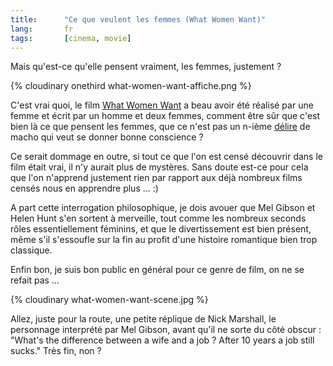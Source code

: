 ```yaml
---
title:      "Ce que veulent les femmes (What Women Want)"
lang:       fr
tags:       [cinema, movie]
---
```



Mais qu'est-ce qu'elle pensent vraiment, les femmes, justement ?

{% cloudinary onethird what-women-want-affiche.png %}

C'est vrai quoi, le film [What Women Want](http://www.whatwomenwantmovie.com/) a beau avoir été réalisé par une femme et écrit par un homme et deux femmes, comment être sûr que c'est bien là ce que pensent les femmes, que ce n'est pas un n-ième [délire](http://www.whatwomenwant.com/) de macho qui veut se donner bonne conscience ?

Ce serait dommage en outre, si tout ce que l'on est censé découvrir dans le film était vrai, il n'y aurait plus de mystères. Sans doute est-ce pour cela que l'on n'apprend justement rien par rapport aux déjà nombreux films censés nous en apprendre plus ... :)

A part cette interrogation philosophique, je dois avouer que Mel Gibson et Helen Hunt s'en sortent à merveille, tout comme les nombreux seconds rôles essentiellement féminins, et que le divertissement est bien présent, même s'il s'essoufle sur la fin au profit d'une histoire romantique bien trop classique.

Enfin bon, je suis bon public en général pour ce genre de film, on ne se refait pas ...

{% cloudinary what-women-want-scene.jpg %}


Allez, juste pour la route, une petite réplique de Nick Marshall, le personnage interprété par Mel Gibson, avant qu'il ne sorte du côté obscur : "What's the difference between a wife and a job ? After 10 years a job still sucks." Très fin, non ?
